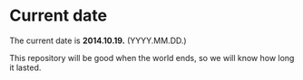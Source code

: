 # Current date

The current date is **2014.10.19.** (YYYY.MM.DD.)

This repository will be good when the world ends, so we will know how long it lasted.